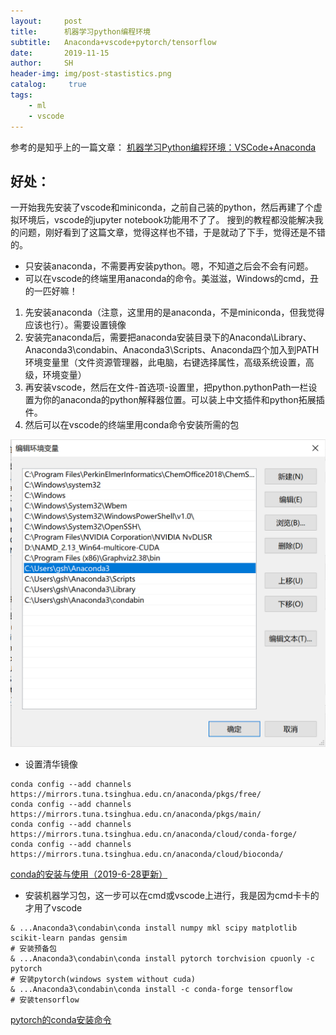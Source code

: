 ```yaml
---
layout:     post
title:      机器学习python编程环境
subtitle:   Anaconda+vscode+pytorch/tensorflow
date:       2019-11-15
author:     SH
header-img: img/post-stastistics.png
catalog: 	 true
tags:
    - ml
    - vscode
---
```

参考的是知乎上的一篇文章：
[机器学习Python编程环境：VSCode+Anaconda](https://zhuanlan.zhihu.com/p/40378960)

## 好处：
一开始我先安装了vscode和miniconda，之前自己装的python，然后再建了个虚拟环境后，vscode的jupyter notebook功能用不了了。
搜到的教程都没能解决我的问题，刚好看到了这篇文章，觉得这样也不错，于是就动了下手，觉得还是不错的。
* 只安装anaconda，不需要再安装python。嗯，不知道之后会不会有问题。
* 可以在vscode的终端里用anaconda的命令。美滋滋，Windows的cmd，丑的一匹好嘛！

1. 先安装anaconda（注意，这里用的是anaconda，不是miniconda，但我觉得应该也行）。需要设置镜像
2. 安装完anaconda后，需要把anaconda安装目录下的Anaconda\Library、Anaconda3\condabin、Anaconda3\Scripts、Anaconda四个加入到PATH环境变量里（文件资源管理器，此电脑，右键选择属性，高级系统设置，高级，环境变量）
3. 再安装vscode，然后在文件-首选项-设置里，把python.pythonPath一栏设置为你的anaconda的python解释器位置。可以装上中文插件和python拓展插件。
4. 然后可以在vscode的终端里用conda命令安装所需的包

![path](img/191115Path.png)
* 设置清华镜像
```
conda config --add channels https://mirrors.tuna.tsinghua.edu.cn/anaconda/pkgs/free/
conda config --add channels https://mirrors.tuna.tsinghua.edu.cn/anaconda/pkgs/main/
conda config --add channels https://mirrors.tuna.tsinghua.edu.cn/anaconda/cloud/conda-forge/
conda config --add channels https://mirrors.tuna.tsinghua.edu.cn/anaconda/cloud/bioconda/
```
[conda的安装与使用（2019-6-28更新）](https://www.jianshu.com/p/edaa744ea47d)

* 安装机器学习包，这一步可以在cmd或vscode上进行，我是因为cmd卡卡的才用了vscode
```
& ...Anaconda3\condabin\conda install numpy mkl scipy matplotlib scikit-learn pandas gensim
# 安装预备包
& ...Anaconda3\condabin\conda install pytorch torchvision cpuonly -c pytorch
# 安装pytorch(windows system without cuda)
& ...Anaconda3\condabin\conda install -c conda-forge tensorflow
# 安装tensorflow
```
[pytorch的conda安装命令](https://pytorch.org/)





















